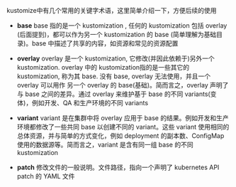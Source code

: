 
kustomize中有几个常用的关键字术语，这里简单介绍一下，方便后续的使用

- **base**
base 指的是一个 kustomization , 任何的 kustomization 包括 overlay (后面提到)，都可以作为另一个 kustomization 的 base (简单理解为基础目录)。base 中描述了共享的内容，如资源和常见的资源配置


- **overlay**
overlay 是一个 kustomization, 它修改(并因此依赖于)另外一个 kustomization. overlay 中的 kustomization指的是一些其它的 kustomization, 称为其 base. 没有 base, overlay 无法使用，并且一个 overlay 可以用作 另一个 overlay 的 base(基础)。简而言之，overlay 声明了与 base 之间的差异。通过 overlay 来维护基于 base 的不同 variants(变体)，例如开发、QA 和生产环境的不同 variants


- **variant**
variant 是在集群中将 overlay 应用于 base 的结果。例如开发和生产环境都修改了一些共同 base 以创建不同的 variant。这些 variant 使用相同的总体资源，并与简单的方式变化，例如 deployment 的副本数、ConfigMap使用的数据源等。简而言之，variant 是含有同一组 base 的不同 kustomization


- **patch**
修改文件的一般说明。文件路径，指向一个声明了 kubernetes API patch 的 YAML 文件








